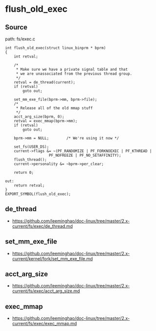 flush_old_exec
========================================

Source
----------------------------------------

path: fs/exec.c
```
int flush_old_exec(struct linux_binprm * bprm)
{
    int retval;

    /*
     * Make sure we have a private signal table and that
     * we are unassociated from the previous thread group.
     */
    retval = de_thread(current);
    if (retval)
        goto out;

    set_mm_exe_file(bprm->mm, bprm->file);
    /*
     * Release all of the old mmap stuff
     */
    acct_arg_size(bprm, 0);
    retval = exec_mmap(bprm->mm);
    if (retval)
        goto out;

    bprm->mm = NULL;        /* We're using it now */

    set_fs(USER_DS);
    current->flags &= ~(PF_RANDOMIZE | PF_FORKNOEXEC | PF_KTHREAD |
                    PF_NOFREEZE | PF_NO_SETAFFINITY);
    flush_thread();
    current->personality &= ~bprm->per_clear;

    return 0;

out:
    return retval;
}
EXPORT_SYMBOL(flush_old_exec);
```

de_thread
----------------------------------------

* https://github.com/leeminghao/doc-linux/tree/master/2.x-current/fs/exec/de_thread.md

set_mm_exe_file
----------------------------------------

* https://github.com/leeminghao/doc-linux/tree/master/2.x-current/kernel/fork/set_mm_exe_file.md

acct_arg_size
----------------------------------------

* https://github.com/leeminghao/doc-linux/tree/master/2.x-current/fs/exec/acct_arg_size.md

exec_mmap
-----------------------------------------

* https://github.com/leeminghao/doc-linux/tree/master/2.x-current/fs/exec/exec_mmap.md